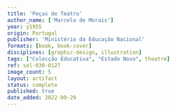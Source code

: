 ```yaml
---
title: 'Peças de Teatro'
author_name: ['Marcelo de Morais']
year: y1955
origin: Portugal
publisher: 'Ministério da Educação Nacional'
formats: [book, book-cover]
disciplines: [graphic-design, illustration]
tags: ["Colecção Educativa", "Estado Novo", theatre]
ref: sol-030-0127
image_count: 5
layout: artifact
status: complete
published: true
date_added: 2022-09-29
---
```

